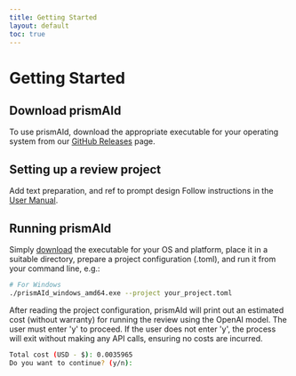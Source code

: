```yaml
---
title: Getting Started
layout: default
toc: true
---
```


# Getting Started

## Download prismAId
To use prismAId, download the appropriate executable for your operating system from our [GitHub Releases](https://github.com/ricboer0/prismAId/releases) page.

## Setting up a review project
Add text preparation, and ref to prompt design
Follow instructions in the [User Manual](user_manual/manual.md).

## Running prismAId
Simply [download](https://github.com/ricboer0/prismAId/releases) the executable for your OS and platform, place it in a suitable directory, prepare a project configuration (.toml), and run it from your command line, e.g.:

```bash
# For Windows
./prismAId_windows_amd64.exe --project your_project.toml
```
After reading the project configuration, prismAId will print out an estimated cost (without warranty) for running the review using the OpenAI model. The user must enter 'y' to proceed. If the user does not enter 'y', the process will exit without making any API calls, ensuring no costs are incurred.
```bash
Total cost (USD - $): 0.0035965
Do you want to continue? (y/n): 
```
